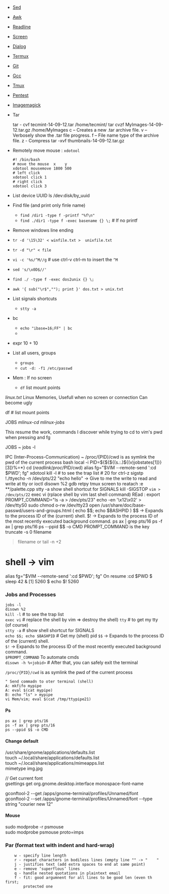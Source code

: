 * [Sed](Sed)
* [Awk](Awk)
* [Readline](Readline)
* [Screen](Screen)
* [Dialog](Dialog)
* [Termux](Termux)
* [Git](Git)
* [Gcc](Gcc)
* [Tmux](Tmux)
* [Pentest](Pentest)
* [Imagemagick](Imagemagick)

*	Tar   

	tar - cvf tecmint-14-09-12.tar /home/tecmint/
	tar cvzf MyImages-14-09-12.tar.gz /home/MyImages
			c – Creates a new .tar archive file.
			v – Verbosely show the .tar file progress.
			f – File name type of the archive file.
		z - Compress
	tar -xvf thumbnails-14-09-12.tar.gz

* 	Remotely move mouse : `xdotool`
	```
	#! /bin/bash
	# move the mouse  x    y
	xdotool mousemove 1800 500
	# left click
	xdotool click 1
	# right click
	xdotool click 3
	```

*	List device UUID
	ls /dev:disk/by_uuid

*   Find file (and print only finle name)
    * `find /dir1 -type f -printf "%f\n"`
    * `find ./dir1 -type f -exec basename {} \;`  # If no printf 

*   Remove windows line ending
  * `tr -d '\15\32' < winfile.txt >  unixfile.txt`
  * `tr -d "\r" < file`
  * `vi -c '%s/^M//g` # use ctrl-v ctrl-m to insert the `^M`
  * `sed 's/\x0D$//'`
  * `find ./ -type f -exec dos2unix {} \;`
  * `awk '{ sub("\r$",""); print }' dos.txt > unix.txt`


* 	List signals shortcuts
	* 	`stty -a`

* bc 
  * `echo "ibase=16;FF" | bc`
  * 

* expr 10 + 10


*   List all users, groups
	*	`groups`
	*	`cut -d: -f1 /etc/passwd`

*   Mem : If no screen
    *   `df`  list mount points 


*linux.txt*                 Linux Memories, Usefull when no screen or connection
                          Can become ugly 

df  # list mount points 




JOBS                                                   *mlinux-cd* *mlinux-jobs*

This resume the work, commands I discover while trying to cd to vim's pwd when
pressing <c-z> and fg

JOBS ~
jobs -l

IPC (Inter-Process-Communication) ~
/proc/{PID}/cwd         is as symlink the pwd of the current process 
bash 
    local -i PID=${${${(s.:.)${(v)jobstates[1]}}[3]}%\=*}
    cd $(readlink /proc/$PID/cwd)
alias fg="$VIM --remote-send ':cd $PWD<CR>'; fg"
xdotool 
kill -l  # to see the trap list
		# 20 for ctrl-z sigstp
!./ttyecho -n /dev/pts/22 "echo hello"
-> Give to me the write to read and write at tty or ioctl 
disown %2
gdb retpy tmux screen to reatach 
 :e **/palette.cpp
stty -a show shell shortcut for SIGNALS
kill -SIGSTOP `vim > /dev/pts/22`
exec vi (rplace shell by vim last shell command)
REad : export PROMPT_COMMAND="ls -a > /dev/pts/23"
echo -en '\x12\x02' > /dev/ttyS0
sudo chmod o-rw /dev/tty23
open /usr/share/doc/base-passwd/users-and-groups.html
( echo $$; echo $BASHPID )
$$ -> Expands to the process ID of the (current) shell.
$! -> Expands to the process ID of the most recently executed background command.
ps ax | grep pts/16
ps -f ax | grep pts/16
ps --ppid $$ -o CMD
PROMPT_COMMAND is the key
truncate -s 0 filename
>filename
or tail -n +2
# shell -> vim 
alias fg="$VIM --remote-send ':cd $PWD<CR>'; fg"
On resume :cd $PWD
$ sleep 42 &
 [1] 5260
 $ echo $!
 5260


### Jobs and Processes

`jobs -l`   
`disown %2`  
`kill -l`  # to see the trap list  
`exec vi` # replace the shell by vim => destroy the shell)
`tty` # to get my tty (of course)  
`stty -a` # show shell shortcut for SIGNALS  
`echo $$; echo $BASHPID` # Get my (shell) pid
`$$` -> Expands to the process ID of the (current) shell.  
`$!` -> Expands to the process ID of the most recently executed background command.  
`$PROMPT_COMMAND` To automate cmds  
`disown -h %<jobid>` # After that, you can safely exit the terminal


`/proc/{PID}/cwd`         is as symlink the pwd of the current process   
```  
" Send commadn to oter terminal (shell)  
A: mkfifo mypipe  
A: eval $(cat mypipe)  
B: echo "ls" > mypipe  
vi Mem/vim; eval $(cat /tmp/ttypipe21)  
```
   


#### Ps

`ps ax | grep pts/16`  
`ps -f ax | grep pts/16`  
`ps --ppid $$ -o CMD`  




#### Change default

/usr/share/gnome/applications/defaults.list  
touch ~/.local/share/applications/defaults.list  
touch ~/.local/share/applications/mimeapps.list  
mimetype img.jpg   
  
// Get current font   
gsettings get org.gnome.desktop.interface monospace-font-name  
  
gconftool-2 --get /apps/gnome-terminal/profiles/Unnamed/font  
gconftool-2 --set /apps/gnome-terminal/profiles/Unnamed/font --type string "courier new 12"  


#### Mouse

sudo modprobe -r psmouse  
sudo modprobe psmouse proto=imps  


### Par (format text with indent and hard-wrap)

```
    w - specify line length
    r - repeat characters in bodiless lines (empty line "" -> "    "
    j - justifies text (add extra spaces to end at same point)
    e - remove ‘superflous’ lines
    q - handle nested quotations in plaintext email
    f - fit: good argumnent for all lines to be good len (even th first; 
	    protected one
```



